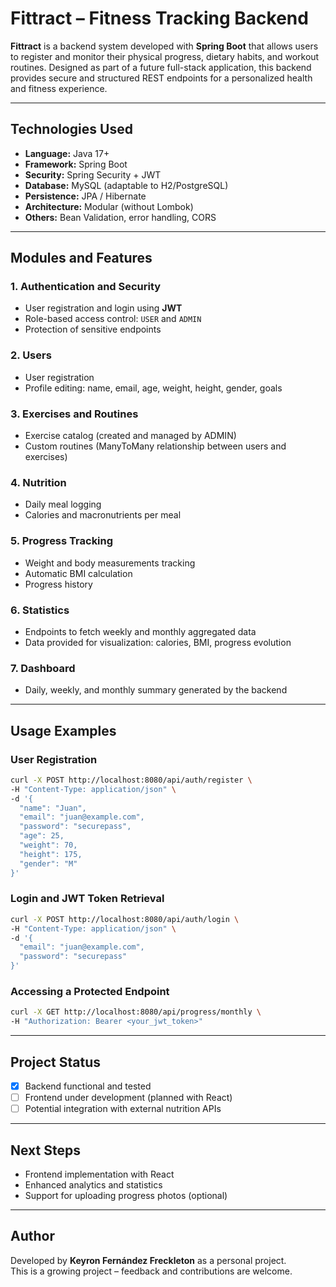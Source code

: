 
# Fittract – Fitness Tracking Backend

**Fittract** is a backend system developed with **Spring Boot** that allows users to register and monitor their physical progress, dietary habits, and workout routines. Designed as part of a future full-stack application, this backend provides secure and structured REST endpoints for a personalized health and fitness experience.

---

## Technologies Used

- **Language:** Java 17+
- **Framework:** Spring Boot
- **Security:** Spring Security + JWT
- **Database:** MySQL (adaptable to H2/PostgreSQL)
- **Persistence:** JPA / Hibernate
- **Architecture:** Modular (without Lombok)
- **Others:** Bean Validation, error handling, CORS

---

## Modules and Features

### 1. Authentication and Security

- User registration and login using **JWT**
- Role-based access control: `USER` and `ADMIN`
- Protection of sensitive endpoints

### 2. Users

- User registration
- Profile editing: name, email, age, weight, height, gender, goals

### 3. Exercises and Routines

- Exercise catalog (created and managed by ADMIN)
- Custom routines (ManyToMany relationship between users and exercises)

### 4. Nutrition

- Daily meal logging
- Calories and macronutrients per meal

### 5. Progress Tracking

- Weight and body measurements tracking
- Automatic BMI calculation
- Progress history

### 6. Statistics

- Endpoints to fetch weekly and monthly aggregated data
- Data provided for visualization: calories, BMI, progress evolution

### 7. Dashboard

- Daily, weekly, and monthly summary generated by the backend

---

## Usage Examples

### User Registration

```bash
curl -X POST http://localhost:8080/api/auth/register \
-H "Content-Type: application/json" \
-d '{
  "name": "Juan",
  "email": "juan@example.com",
  "password": "securepass",
  "age": 25,
  "weight": 70,
  "height": 175,
  "gender": "M"
}'
```

### Login and JWT Token Retrieval

```bash
curl -X POST http://localhost:8080/api/auth/login \
-H "Content-Type: application/json" \
-d '{
  "email": "juan@example.com",
  "password": "securepass"
}'
```

### Accessing a Protected Endpoint

```bash
curl -X GET http://localhost:8080/api/progress/monthly \
-H "Authorization: Bearer <your_jwt_token>"
```

---

## Project Status

- [x] Backend functional and tested
- [ ] Frontend under development (planned with React)
- [ ] Potential integration with external nutrition APIs

---

## Next Steps

- Frontend implementation with React
- Enhanced analytics and statistics
- Support for uploading progress photos (optional)

---

## Author

Developed by **Keyron Fernández Freckleton** as a personal project.  
This is a growing project – feedback and contributions are welcome.
